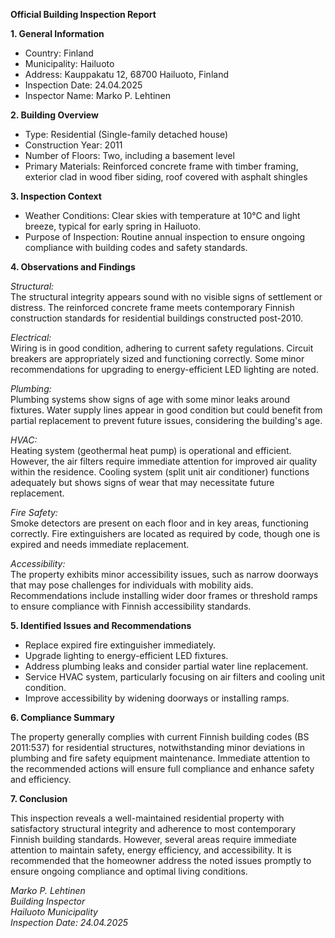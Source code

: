 **Official Building Inspection Report**

**1. General Information**

- Country: Finland
- Municipality: Hailuoto
- Address: Kauppakatu 12, 68700 Hailuoto, Finland
- Inspection Date: 24.04.2025
- Inspector Name: Marko P. Lehtinen

**2. Building Overview**

- Type: Residential (Single-family detached house)
- Construction Year: 2011
- Number of Floors: Two, including a basement level
- Primary Materials: Reinforced concrete frame with timber framing, exterior clad in wood fiber siding, roof covered with asphalt shingles

**3. Inspection Context**

- Weather Conditions: Clear skies with temperature at 10°C and light breeze, typical for early spring in Hailuoto.
- Purpose of Inspection: Routine annual inspection to ensure ongoing compliance with building codes and safety standards.

**4. Observations and Findings**

*Structural:*  
The structural integrity appears sound with no visible signs of settlement or distress. The reinforced concrete frame meets contemporary Finnish construction standards for residential buildings constructed post-2010.

*Electrical:*  
Wiring is in good condition, adhering to current safety regulations. Circuit breakers are appropriately sized and functioning correctly. Some minor recommendations for upgrading to energy-efficient LED lighting are noted.

*Plumbing:*  
Plumbing systems show signs of age with some minor leaks around fixtures. Water supply lines appear in good condition but could benefit from partial replacement to prevent future issues, considering the building's age.

*HVAC:*  
Heating system (geothermal heat pump) is operational and efficient. However, the air filters require immediate attention for improved air quality within the residence. Cooling system (split unit air conditioner) functions adequately but shows signs of wear that may necessitate future replacement.

*Fire Safety:*  
Smoke detectors are present on each floor and in key areas, functioning correctly. Fire extinguishers are located as required by code, though one is expired and needs immediate replacement.

*Accessibility:*  
The property exhibits minor accessibility issues, such as narrow doorways that may pose challenges for individuals with mobility aids. Recommendations include installing wider door frames or threshold ramps to ensure compliance with Finnish accessibility standards.

**5. Identified Issues and Recommendations**

- Replace expired fire extinguisher immediately.
- Upgrade lighting to energy-efficient LED fixtures.
- Address plumbing leaks and consider partial water line replacement.
- Service HVAC system, particularly focusing on air filters and cooling unit condition.
- Improve accessibility by widening doorways or installing ramps.

**6. Compliance Summary**

The property generally complies with current Finnish building codes (BS 2011:537) for residential structures, notwithstanding minor deviations in plumbing and fire safety equipment maintenance. Immediate attention to the recommended actions will ensure full compliance and enhance safety and efficiency.

**7. Conclusion**

This inspection reveals a well-maintained residential property with satisfactory structural integrity and adherence to most contemporary Finnish building standards. However, several areas require immediate attention to maintain safety, energy efficiency, and accessibility. It is recommended that the homeowner address the noted issues promptly to ensure ongoing compliance and optimal living conditions.

_Marko P. Lehtinen_  
_Building Inspector_  
_Hailuoto Municipality_  
_Inspection Date: 24.04.2025_